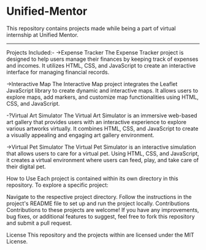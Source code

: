 # Unified-Mentor
This repository contains projects made while being a part of virtual internship at Unified Mentor.
_________________________________________________________________________________________________________________________________________________
Projects Included:-
->Expense Tracker
The Expense Tracker project is designed to help users manage their finances by keeping track of expenses and incomes. It utilizes HTML, CSS, and JavaScript to create an interactive interface for managing financial records.

->Interactive Map
The Interactive Map project integrates the Leaflet JavaScript library to create dynamic and interactive maps. It allows users to explore maps, add markers, and customize map functionalities using HTML, CSS, and JavaScript.

-?Virtual Art Simulator
The Virtual Art Simulator is an immersive web-based art gallery that provides users with an interactive experience to explore various artworks virtually. It combines HTML, CSS, and JavaScript to create a visually appealing and engaging art gallery environment.

->Virtual Pet Simulator
The Virtual Pet Simulator is an interactive simulation that allows users to care for a virtual pet. Using HTML, CSS, and JavaScript, it creates a virtual environment where users can feed, play, and take care of their digital pet.

How to Use
Each project is contained within its own directory in this repository. To explore a specific project:

Navigate to the respective project directory.
Follow the instructions in the project's README file to set up and run the project locally.
Contributions
Contributions to these projects are welcome! If you have any improvements, bug fixes, or additional features to suggest, feel free to fork this repository and submit a pull request.

License
This repository and the projects within are licensed under the MIT License.


